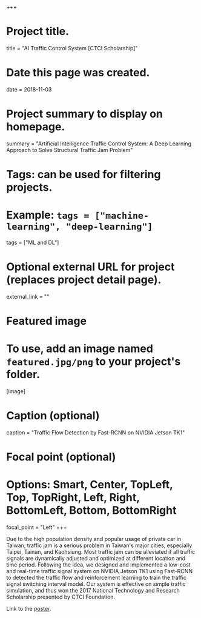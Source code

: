 +++
# Project title.
title = "AI Traffic Control System [CTCI Scholarship]"

# Date this page was created.
date = 2018-11-03

# Project summary to display on homepage.
summary = "Artificial Intelligence Traffic Control System: A Deep Learning Approach to Solve Structural Traffic Jam Problem"

# Tags: can be used for filtering projects.
# Example: `tags = ["machine-learning", "deep-learning"]`
tags = ["ML and DL"]

# Optional external URL for project (replaces project detail page).
external_link = ""

# Featured image
# To use, add an image named `featured.jpg/png` to your project's folder. 
[image]
  # Caption (optional)
  caption = "Traffic Flow Detection by Fast-RCNN on NVIDIA Jetson TK1"
  
  # Focal point (optional)
  # Options: Smart, Center, TopLeft, Top, TopRight, Left, Right, BottomLeft, Bottom, BottomRight
  focal_point = "Left"
+++

Due to the high population density and popular usage of private car in Taiwan, traffic jam is a serious problem in Taiwan's major cities, especially Taipei, Tainan, and Kaohsiung.
Most traffic jam can be alleviated if all traffic signals are dynamically adjusted and optimized at different location and time period.
Following the idea, we designed and implemented a low-cost and real-time traffic signal system on NVIDIA Jetson TK1 using Fast-RCNN to detected the traffic flow and reinforcement learning to train the traffic signal switching interval model.
Our system is effective on simple traffic simulation, and thus won the 2017 National Technology and Research Scholarship presented by CTCI Foundation.

Link to the [poster](http://www.ctci.org.tw/media/4062/2017-%E5%89%B5%E6%84%8F%E7%8D%8E%E5%AD%B8%E9%87%912-10.jpg).
